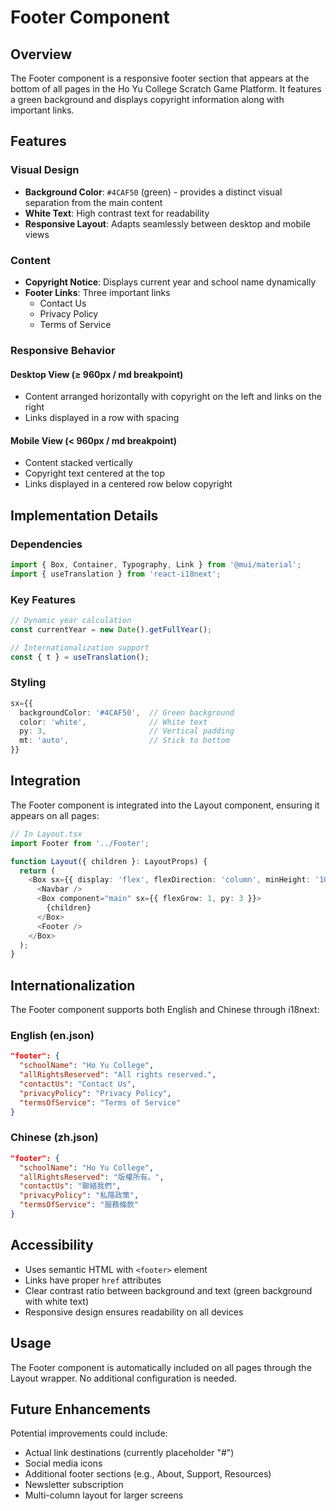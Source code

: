# Footer Component

## Overview
The Footer component is a responsive footer section that appears at the bottom of all pages in the Ho Yu College Scratch Game Platform. It features a green background and displays copyright information along with important links.

## Features

### Visual Design
- **Background Color**: `#4CAF50` (green) - provides a distinct visual separation from the main content
- **White Text**: High contrast text for readability
- **Responsive Layout**: Adapts seamlessly between desktop and mobile views

### Content
- **Copyright Notice**: Displays current year and school name dynamically
- **Footer Links**: Three important links
  - Contact Us
  - Privacy Policy
  - Terms of Service

### Responsive Behavior

#### Desktop View (≥ 960px / md breakpoint)
- Content arranged horizontally with copyright on the left and links on the right
- Links displayed in a row with spacing

#### Mobile View (< 960px / md breakpoint)
- Content stacked vertically
- Copyright text centered at the top
- Links displayed in a centered row below copyright

## Implementation Details

### Dependencies
```typescript
import { Box, Container, Typography, Link } from '@mui/material';
import { useTranslation } from 'react-i18next';
```

### Key Features
```typescript
// Dynamic year calculation
const currentYear = new Date().getFullYear();

// Internationalization support
const { t } = useTranslation();
```

### Styling
```typescript
sx={{
  backgroundColor: '#4CAF50',  // Green background
  color: 'white',              // White text
  py: 3,                       // Vertical padding
  mt: 'auto',                  // Stick to bottom
}}
```

## Integration

The Footer component is integrated into the Layout component, ensuring it appears on all pages:

```typescript
// In Layout.tsx
import Footer from '../Footer';

function Layout({ children }: LayoutProps) {
  return (
    <Box sx={{ display: 'flex', flexDirection: 'column', minHeight: '100vh' }}>
      <Navbar />
      <Box component="main" sx={{ flexGrow: 1, py: 3 }}>
        {children}
      </Box>
      <Footer />
    </Box>
  );
}
```

## Internationalization

The Footer component supports both English and Chinese through i18next:

### English (en.json)
```json
"footer": {
  "schoolName": "Ho Yu College",
  "allRightsReserved": "All rights reserved.",
  "contactUs": "Contact Us",
  "privacyPolicy": "Privacy Policy",
  "termsOfService": "Terms of Service"
}
```

### Chinese (zh.json)
```json
"footer": {
  "schoolName": "Ho Yu College",
  "allRightsReserved": "版權所有。",
  "contactUs": "聯絡我們",
  "privacyPolicy": "私隱政策",
  "termsOfService": "服務條款"
}
```

## Accessibility

- Uses semantic HTML with `<footer>` element
- Links have proper `href` attributes
- Clear contrast ratio between background and text (green background with white text)
- Responsive design ensures readability on all devices

## Usage

The Footer component is automatically included on all pages through the Layout wrapper. No additional configuration is needed.

## Future Enhancements

Potential improvements could include:
- Actual link destinations (currently placeholder "#")
- Social media icons
- Additional footer sections (e.g., About, Support, Resources)
- Newsletter subscription
- Multi-column layout for larger screens
